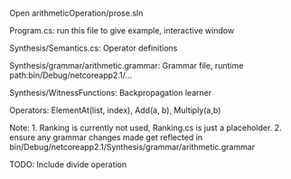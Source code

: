 Open arithmeticOperation/prose.sln

Program.cs: run this file to give example, interactive window

Synthesis/Semantics.cs: Operator definitions

Synthesis/grammar/arithmetic.grammar: Grammar file, runtime path:bin/Debug/netcoreapp2.1/...

Synthesis/WitnessFunctions: Backpropagation learner

Operators: ElementAt(list, index), Add(a, b), Multiply(a,b)

Note: 1. Ranking is currently not used, Ranking.cs is just a placeholder. 
      2. ensure any grammar changes made get reflected in bin/Debug/netcoreapp2.1/Synthesis/grammar/arithmetic.grammar


TODO: Include divide operation

